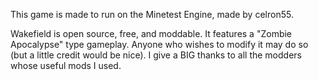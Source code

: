This game is made to run on the Minetest Engine, made by celron55.

Wakefield is open source, free, and  moddable. It features a "Zombie Apocalypse" type gameplay. Anyone who wishes to modify it may do so (but a little credit would be nice).
I give a BIG thanks to all the modders whose useful mods I used.
